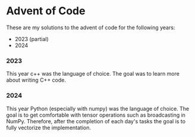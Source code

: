# Advent of Code
These are my solutions to the advent of code for the following years:
- 2023 (partial)
- 2024

### 2023
This year c++ was the language of choice. The goal was to learn more about writing C++ code.

### 2024
This year Python (especially with numpy) was the language of choice. The goal is to get comfortable with tensor operations such as broadcasting in NumPy. Therefore, after the completion of each day's tasks the goal is to fully vectorize the implementation.